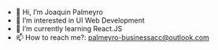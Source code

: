 - 👋 Hi, I’m Joaquin Palmeyro
- 👀 I’m interested in UI Web Development
- 🌱 I’m currently learning React.JS
- 📫 How to reach me?: palmeyro-businessacc@outlook.com

<!---
moneeto/moneeto is a ✨ special ✨ repository because its `README.md` (this file) appears on your GitHub profile.
You can click the Preview link to take a look at your changes.
--->

